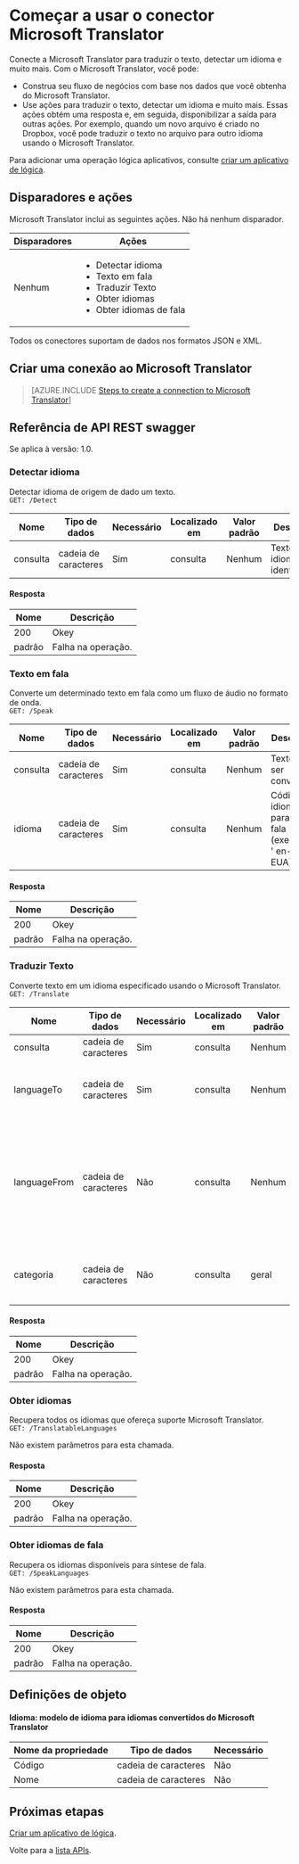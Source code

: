 <properties
    pageTitle="Adicionar o Microsoft Translator nos aplicativos de lógica | Microsoft Azure"
    description="Visão geral do conector Microsoft Translator com parâmetros de API REST"
    services=""
    suite=""
    documentationCenter="" 
    authors="MandiOhlinger"
    manager="erikre"
    editor=""
    tags="connectors"/>

<tags
   ms.service="multiple"
   ms.devlang="na"
   ms.topic="article"
   ms.tgt_pltfrm="na"
   ms.workload="na" 
   ms.date="08/18/2016"
   ms.author="mandia"/>

# <a name="get-started-with-the-microsoft-translator-connector"></a>Começar a usar o conector Microsoft Translator
Conecte a Microsoft Translator para traduzir o texto, detectar um idioma e muito mais. Com o Microsoft Translator, você pode: 

- Construa seu fluxo de negócios com base nos dados que você obtenha do Microsoft Translator. 
- Use ações para traduzir o texto, detectar um idioma e muito mais. Essas ações obtém uma resposta e, em seguida, disponibilizar a saída para outras ações. Por exemplo, quando um novo arquivo é criado no Dropbox, você pode traduzir o texto no arquivo para outro idioma usando o Microsoft Translator.

Para adicionar uma operação lógica aplicativos, consulte [criar um aplicativo de lógica](../app-service-logic/app-service-logic-create-a-logic-app.md).

## <a name="triggers-and-actions"></a>Disparadores e ações
Microsoft Translator inclui as seguintes ações. Não há nenhum disparador.

Disparadores | Ações
--- | ---
Nenhum | <ul><li>Detectar idioma</li><li>Texto em fala</li><li>Traduzir Texto</li><li>Obter idiomas</li><li>Obter idiomas de fala</li></ul>

Todos os conectores suportam de dados nos formatos JSON e XML.


## <a name="create-a-connection-to-microsoft-translator"></a>Criar uma conexão ao Microsoft Translator

>[AZURE.INCLUDE [Steps to create a connection to Microsoft Translator](../../includes/connectors-create-api-microsofttranslator.md)]


## <a name="swagger-rest-api-reference"></a>Referência de API REST swagger
Se aplica à versão: 1.0.

### <a name="detect-language"></a>Detectar idioma    
Detectar idioma de origem de dado um texto.  
```GET: /Detect```

| Nome| Tipo de dados|Necessário|Localizado em|Valor padrão|Descrição|
| ---|---|---|---|---|---|
|consulta|cadeia de caracteres|Sim|consulta|Nenhum |Texto cujo idioma será identificado|

#### <a name="response"></a>Resposta
|Nome|Descrição|
|---|---|
|200|Okey|
|padrão|Falha na operação.|


### <a name="text-to-speech"></a>Texto em fala    
Converte um determinado texto em fala como um fluxo de áudio no formato de onda.  
```GET: /Speak```

| Nome| Tipo de dados|Necessário|Localizado em|Valor padrão|Descrição|
| ---|---|---|---|---|---|
|consulta|cadeia de caracteres|Sim|consulta|Nenhum |Texto a ser convertido|
|idioma|cadeia de caracteres|Sim|consulta|Nenhum |Código de idioma para gerar fala (exemplo: ' en-dos EUA)|

#### <a name="response"></a>Resposta
|Nome|Descrição|
|---|---|
|200|Okey|
|padrão|Falha na operação.|


### <a name="translate-text"></a>Traduzir Texto    
Converte texto em um idioma especificado usando o Microsoft Translator.  
```GET: /Translate```

| Nome| Tipo de dados|Necessário|Localizado em|Valor padrão|Descrição|
| ---|---|---|---|---|---|
|consulta|cadeia de caracteres|Sim|consulta|Nenhum |Texto para traduzir|
|languageTo|cadeia de caracteres|Sim|consulta| Nenhum|Código de idioma de destino (exemplo: 'fr')|
|languageFrom|cadeia de caracteres|Não|consulta|Nenhum |Idioma de origem; Se não for fornecido, o Microsoft Translator tentará detecção automática. (exemplo: en)|
|categoria|cadeia de caracteres|Não|consulta|geral |Categoria de tradução (padrão: 'Geral')|

#### <a name="response"></a>Resposta
|Nome|Descrição|
|---|---|
|200|Okey|
|padrão|Falha na operação.|


### <a name="get-languages"></a>Obter idiomas    
Recupera todos os idiomas que ofereça suporte Microsoft Translator.  
```GET: /TranslatableLanguages```

Não existem parâmetros para esta chamada. 

#### <a name="response"></a>Resposta
|Nome|Descrição|
|---|---|
|200|Okey|
|padrão|Falha na operação.|


### <a name="get-speech-languages"></a>Obter idiomas de fala    
Recupera os idiomas disponíveis para síntese de fala.  
```GET: /SpeakLanguages``` 

Não existem parâmetros para esta chamada.

#### <a name="response"></a>Resposta
|Nome|Descrição|
|---|---|
|200|Okey|
|padrão|Falha na operação.|

## <a name="object-definitions"></a>Definições de objeto

#### <a name="language-language-model-for-microsoft-translator-translatable-languages"></a>Idioma: modelo de idioma para idiomas convertidos do Microsoft Translator

|Nome da propriedade | Tipo de dados | Necessário|
|---|---|---|
|Código|cadeia de caracteres|Não|
|Nome|cadeia de caracteres|Não|


## <a name="next-steps"></a>Próximas etapas

[Criar um aplicativo de lógica](../app-service-logic/app-service-logic-create-a-logic-app.md).

Volte para a [lista APIs](apis-list.md).


<!--References-->
[5]: https://datamarket.azure.com/developer/applications/
[6]: ./media/connectors-create-api-microsofttranslator/register-your-application.png

